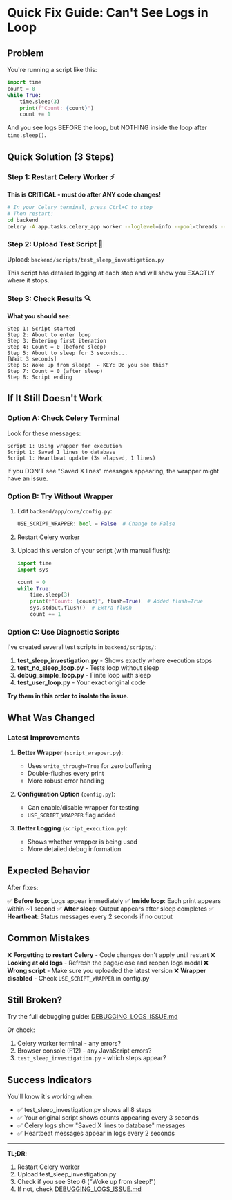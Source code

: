 # Quick Fix Guide: Can't See Logs in Loop

## Problem
You're running a script like this:
```python
import time
count = 0
while True:
    time.sleep(3)
    print(f"Count: {count}")
    count += 1
```

And you see logs BEFORE the loop, but NOTHING inside the loop after `time.sleep()`.

## Quick Solution (3 Steps)

### Step 1: Restart Celery Worker ⚡

**This is CRITICAL - must do after ANY code changes!**

```bash
# In your Celery terminal, press Ctrl+C to stop
# Then restart:
cd backend
celery -A app.tasks.celery_app worker --loglevel=info --pool=threads --concurrency=1
```

### Step 2: Upload Test Script 📝

Upload: `backend/scripts/test_sleep_investigation.py`

This script has detailed logging at each step and will show you EXACTLY where it stops.

### Step 3: Check Results 🔍

**What you should see:**
```
Step 1: Script started
Step 2: About to enter loop
Step 3: Entering first iteration
Step 4: Count = 0 (before sleep)
Step 5: About to sleep for 3 seconds...
[Wait 3 seconds]
Step 6: Woke up from sleep!  ← KEY: Do you see this?
Step 7: Count = 0 (after sleep)
Step 8: Script ending
```

## If It Still Doesn't Work

### Option A: Check Celery Terminal

Look for these messages:
```
Script 1: Using wrapper for execution
Script 1: Saved 1 lines to database
Script 1: Heartbeat update (3s elapsed, 1 lines)
```

If you DON'T see "Saved X lines" messages appearing, the wrapper might have an issue.

### Option B: Try Without Wrapper

1. Edit `backend/app/core/config.py`:
   ```python
   USE_SCRIPT_WRAPPER: bool = False  # Change to False
   ```

2. Restart Celery worker

3. Upload this version of your script (with manual flush):
   ```python
   import time
   import sys

   count = 0
   while True:
       time.sleep(3)
       print(f"Count: {count}", flush=True)  # Added flush=True
       sys.stdout.flush()  # Extra flush
       count += 1
   ```

### Option C: Use Diagnostic Scripts

I've created several test scripts in `backend/scripts/`:

1. **test_sleep_investigation.py** - Shows exactly where execution stops
2. **test_no_sleep_loop.py** - Tests loop without sleep
3. **debug_simple_loop.py** - Finite loop with sleep
4. **test_user_loop.py** - Your exact original code

**Try them in this order to isolate the issue.**

## What Was Changed

### Latest Improvements

1. **Better Wrapper** (`script_wrapper.py`):
   - Uses `write_through=True` for zero buffering
   - Double-flushes every print
   - More robust error handling

2. **Configuration Option** (`config.py`):
   - Can enable/disable wrapper for testing
   - `USE_SCRIPT_WRAPPER` flag added

3. **Better Logging** (`script_execution.py`):
   - Shows whether wrapper is being used
   - More detailed debug information

## Expected Behavior

After fixes:

✅ **Before loop**: Logs appear immediately
✅ **Inside loop**: Each print appears within ~1 second
✅ **After sleep**: Output appears after sleep completes
✅ **Heartbeat**: Status messages every 2 seconds if no output

## Common Mistakes

❌ **Forgetting to restart Celery** - Code changes don't apply until restart
❌ **Looking at old logs** - Refresh the page/close and reopen logs modal
❌ **Wrong script** - Make sure you uploaded the latest version
❌ **Wrapper disabled** - Check `USE_SCRIPT_WRAPPER` in config.py

## Still Broken?

Try the full debugging guide: [DEBUGGING_LOGS_ISSUE.md](DEBUGGING_LOGS_ISSUE.md)

Or check:
1. Celery worker terminal - any errors?
2. Browser console (F12) - any JavaScript errors?
3. `test_sleep_investigation.py` - which steps appear?

## Success Indicators

You'll know it's working when:
- ✅ test_sleep_investigation.py shows all 8 steps
- ✅ Your original script shows counts appearing every 3 seconds
- ✅ Celery logs show "Saved X lines to database" messages
- ✅ Heartbeat messages appear in logs every 2 seconds

---

**TL;DR**: 
1. Restart Celery worker
2. Upload test_sleep_investigation.py
3. Check if you see Step 6 ("Woke up from sleep!")
4. If not, check [DEBUGGING_LOGS_ISSUE.md](DEBUGGING_LOGS_ISSUE.md)

